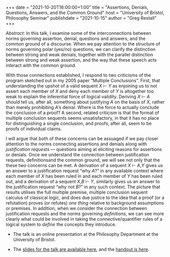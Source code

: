 +++
date = "2021-10-20T16:00:00+1:00"
title = "Assertions, Denials, Questions, Answers, and the Common Ground"
host = "University of Bristol, Philosophy Seminar"
publishdate = "2021-10-15"
author = "Greg Restall"
+++

*Abstract*: In this talk, I examine some of the interconnections between norms governing assertion, denial, questions and answers, and the common ground of a discourse. When we pay attention to the structure of norms governing polar (yes/no) questions, we can clarify the distinction between strong and weak denials, together with the parallel distinction between strong and weak assertion, and the way that these speech acts interact with the common ground. 


With those connections established, I respond to two criticisms of the program sketched out in my 2005 paper &ldquo;Multiple Conclusions&rdquo;. First, that understanding the upshot of a valid sequent *X* &#x22A2; *Y* as enjoining us to not assert each member of *X* and deny each member of *Y* is altogether too weak to explain the inferential force of logical validity. Deriving *X* &#x22A2; *A* should tell us, after all, something about justifying *A* on the basis of *X*, rather than merely prohibiting *A*&rsquo;s denial. Where is the force to actually conclude the conclusion of a proof? A second, related criticism is that the format of multiple conclusion sequents seems unsatisfactory, in that it has no place for distinguishing a single conclusion, and proofs, after all, seem to be proofs of individual claims. 

I will argue that both of these concerns can be assuaged if we pay closer attention to the norms connecting assertions and denials along with *justification requests* — questions aiming at eliciting reasons for assertions or denials. Once we understand the connection between justification requests, definitionsand the common ground, we will see not only that the these two concerns can be met. A derivation of a sequent *X* &#x22A2; *A*,*Y* gives us an answer to a justification request &ldquo;why *A*?” in any available context where each member of *X* has been ruled in and each member of *Y* has been ruled out, and a derivation of a sequent *X*,*B* &#x22A2; *Y*, similarly gives us an answer to the justification request &ldquo;why not *B*?&rdquo; in any such context. The picture that results utilises the full multiple premise, multiple conclusion sequent calculus of classical logic, and does due justice to the idea that a proof (or a refutation) proves (or refutes) *one thing* relative to background assumptions or premises. In addition, when we consider the connection between justification requests and the norms governing *definitions*, we can see more clearly what could be involved in taking the connective/quantifier rules of a logical system to *define* the concepts they introduce. 

* The talk is an online presentation at the Philosophy Department at the University of Bristol.

* The [slides for the talk are available here](/slides/assertion-denial-common-ground-slides-bristol.pdf), and the [handout is here](/handouts/assertion-denial-common-ground-handout-bristol.pdf).

